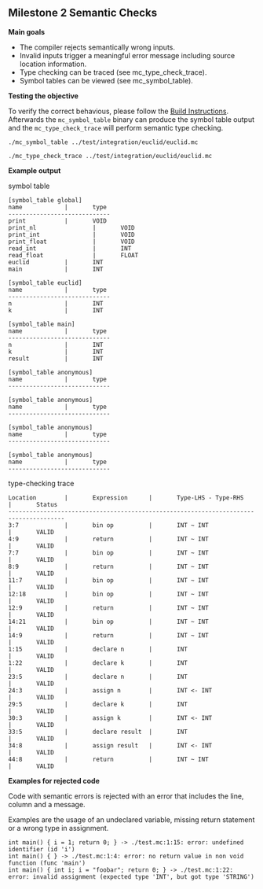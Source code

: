 ## Milestone 2 Semantic Checks

__Main goals__

- The compiler rejects semantically wrong inputs.
- Invalid inputs trigger a meaningful error message including source location information.
- Type checking can be traced (see mc_type_check_trace).
- Symbol tables can be viewed (see mc_symbol_table).

__Testing the objective__

To verify the correct behavious, please follow the [Build Instructions](../README.md#build-instructions).
Afterwards the `mc_symbol_table` binary can produce the symbol table output and the `mc_type_check_trace` will perform semantic type checking.

```
./mc_symbol_table ../test/integration/euclid/euclid.mc
```

```
./mc_type_check_trace ../test/integration/euclid/euclid.mc
```

__Example output__

symbol table
```
[symbol_table global]
name            |       type
-----------------------------
print           |       VOID
print_nl                |       VOID
print_int               |       VOID
print_float             |       VOID
read_int                |       INT
read_float              |       FLOAT
euclid          |       INT
main            |       INT

[symbol_table euclid]
name            |       type
-----------------------------
n               |       INT
k               |       INT

[symbol_table main]
name            |       type
-----------------------------
n               |       INT
k               |       INT
result          |       INT

[symbol_table anonymous]
name            |       type
-----------------------------

[symbol_table anonymous]
name            |       type
-----------------------------

[symbol_table anonymous]
name            |       type
-----------------------------

[symbol_table anonymous]
name            |       type
-----------------------------
```

type-checking trace

```
Location        |       Expression      |       Type-LHS - Type-RHS     |       Status
--------------------------------------------------------------------------------------
3:7             |       bin op          |       INT ~ INT               |       VALID
4:9             |       return          |       INT ~ INT               |       VALID
7:7             |       bin op          |       INT ~ INT               |       VALID
8:9             |       return          |       INT ~ INT               |       VALID
11:7            |       bin op          |       INT ~ INT               |       VALID
12:18           |       bin op          |       INT ~ INT               |       VALID
12:9            |       return          |       INT ~ INT               |       VALID
14:21           |       bin op          |       INT ~ INT               |       VALID
14:9            |       return          |       INT ~ INT               |       VALID
1:15            |       declare n       |       INT                     |       VALID
1:22            |       declare k       |       INT                     |       VALID
23:5            |       declare n       |       INT                     |       VALID
24:3            |       assign n        |       INT <- INT              |       VALID
29:5            |       declare k       |       INT                     |       VALID
30:3            |       assign k        |       INT <- INT              |       VALID
33:5            |       declare result  |       INT                     |       VALID
34:8            |       assign result   |       INT <- INT              |       VALID
44:8            |       return          |       INT ~ INT               |       VALID
```

__Examples for rejected code__

Code with semantic errors is rejected with an error that includes the line, column and a message.

Examples are the usage of an undeclared variable, missing return statement or a wrong type in assignment.

```
int main() { i = 1; return 0; } -> ./test.mc:1:15: error: undefined identifier (id 'i')
int main() { } -> ./test.mc:1:4: error: no return value in non void function (func 'main')
int main() { int i; i = "foobar"; return 0; } -> ./test.mc:1:22: error: invalid assignment (expected type 'INT', but got type 'STRING')
```
